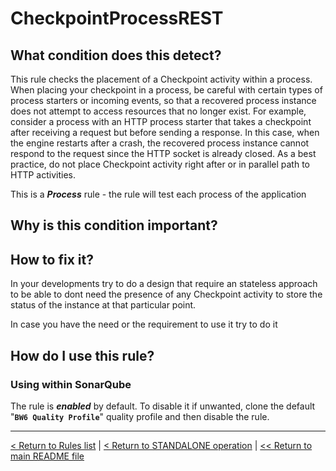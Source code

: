 # CheckpointProcessREST

## What condition does this detect?

This rule checks the placement of a Checkpoint activity within a process. When placing your checkpoint in a process, be careful with certain types of process starters or incoming events, so that a recovered process instance does not attempt to access resources that no longer exist. For example, consider a process with an HTTP process starter that takes a checkpoint after receiving a request but before sending a response. In this case, when the engine restarts after a crash, the recovered process instance cannot respond to the request since the HTTP socket is already closed. As a best practice, do not place Checkpoint activity right after or in parallel path to HTTP activities.

This is a ***Process*** rule - the rule will test each process of the application

## Why is this condition important?



## How to fix it?

In your developments try to do a design that require an stateless approach to be able to dont need the presence of any Checkpoint activity to store the status of the instance at that particular point.

In case you have the need or the requirement to use it try to do it

## How do I use this rule?

### Using within SonarQube

The rule is **_enabled_** by default. To disable it if unwanted, clone the default "**`BW6 Quality Profile`**" quality profile and then disable the rule.

---
[< Return to Rules list](./RULES.md) | [< Return to STANDALONE operation](../STANDALONE.md) | [<< Return to main README file](../../README.md)
